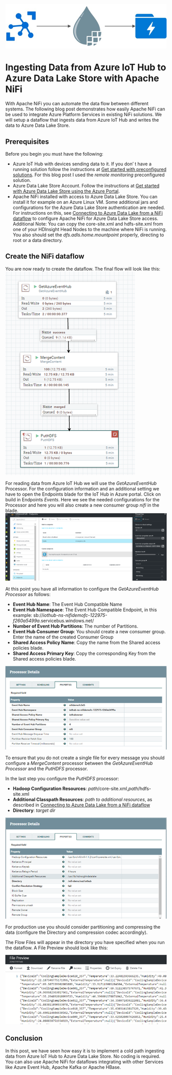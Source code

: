 ![nifi0](/images/nifi0.jpg)

# Ingesting Data from Azure IoT Hub to Azure Data Lake Store with Apache NiFi

With Apache NiFi you can automate the data flow between different systems. The following blog post demonstrates how easily Apache NiFi can be used to integrate Azure Platform Services in existing NiFi solutions. We will setup a dataflow that ingests data from Azure IoT Hub and writes the data to Azure Data Lake Store.
## Prerequisites
Before you begin you must have the following:
* Azure IoT Hub with devices sending data to it. If you don’ t have a running solution follow the instructions at [Get started with preconfigured solutions](http://docs.microsoft.com/en-us/azure/iot-suite/iot-suite-getstarted-preconfigured-solutions). For this blog post I used the *remote monitoring* preconfigured solution.
* Azure Data Lake Store Account. Follow the instructions at [Get started with Azure Data Lake Store using the Azure Portal](http://docs.microsoft.com/en-us/azure/data-lake-store/data-lake-store-get-started-portal).
* Apache NiFi installed with access to Azure Data Lake Store. You can install it for example on an Azure Linux VM. Some additional jars and configurations for the Azure Data Lake Store authentication are needed. For instructions on this, see [Connecting to Azure Data Lake from a NiFi dataflow](http://community.hortonworks.com/articles/71916/connecting-to-azure-data-lake-from-a-nifi-dataflow.html) to configure Apache NiFi for Azure Data Lake Store access. Additional Note: You can copy the core-site.xml and hdfs-site.xml from one of your HDInsight Head Nodes to the machine where NiFi is running. You also should set the *dfs.adls.home.mountpoint* properly, directing to root or a data directory.
## Create the NiFi dataflow
You are now ready to create the dataflow. The final flow will look like this:
![nifi1](/images/nifi1.png)

For reading data from Azure IoT Hub we will use the *GetAzureEventHub* Processor. For the configuration information and an additional setting we have to open the Endpoints blade for the IoT Hub in Azure portal. Click on build in Endpoints *Events*. Here we see the needed configurations for the Processor and here you will also create a new consumer group *nifi* in the blade.
![nifi2](/images/nifi2.png)

At this point you have all information to configure the *GetAzureEventHub Processor* as follows:

* **Event Hub Name**: The Event Hub Compatible Name
* **Event Hub Namespace**: The Event Hub Compatible Endpoint, in this example: sb://*iothub-ns-nifidemofc-122975-f260a5499a*.servicebus.windows.net/
* **Number of Event Hub Partitions**: The number of Partitions.
* **Event Hub Consumer Group**: You should create a new consumer group. Enter the name of the created Consumer Group
* **Shared Access Policy Name**: Copy the name from the Shared access policies blade.
* **Shared Access Primary Key**: Copy the corresponding Key from the Shared access policies blade.

![nifi3](/images/nifi3.png)

To ensure that you do not create a single file for every message you should configure a *MergeContent* processor between the *GetAzureEventHub Processor* and the *PutHDFS* processor.

In the last step you configure the *PutHDFS* processor:

* **Hadoop Configuration Resources**: *path*/core-site.xml,*path*/hdfs-site.xml
* **Additional Classpath Resources**: *path to additional resources*, as described in [Connecting to Azure Data Lake from a NiFi dataflow](http://community.hortonworks.com/articles/71916/connecting-to-azure-data-lake-from-a-nifi-dataflow.html)
* **Directory**: *target dir*

![nifi4](/images/nifi4.png)

For production use you should consider partitioning and compressing the data (configure the Directory and compression codec accordingly).

The Flow Files will appear in the directory you have specified when you run the dataflow. A File Preview should look like this:

![nifi5](/images/nifi5.png)

## Conclusion
In this post, we have seen how easy it is to implement a cold path ingesting data from Azure IoT Hub to Azure Data Lake Store. No coding is required. You can also use Apache NiFi for dataflows integrating with other Services like Azure Event Hub, Apache Kafka or Apache HBase. 
